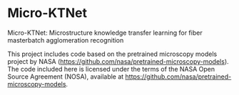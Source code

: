 # Micro-KTNet
Micro-KTNet: Microstructure knowledge transfer learning for fiber masterbatch agglomeration recognition

This project includes code based on the pretrained microscopy models project by NASA (https://github.com/nasa/pretrained-microscopy-models).
The code included here is licensed under the terms of the NASA Open Source Agreement (NOSA), available at https://github.com/nasa/pretrained-microscopy-models.

